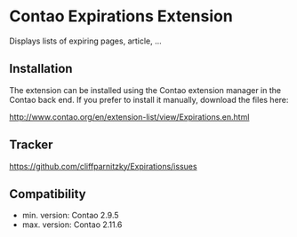 Contao Expirations Extension
============================

Displays lists of expiring pages, article, ...


Installation
------------

The extension can be installed using the Contao extension manager in the Contao
back end. If you prefer to install it manually, download the files here:

http://www.contao.org/en/extension-list/view/Expirations.en.html


Tracker
-------

https://github.com/cliffparnitzky/Expirations/issues


Compatibility
-------------

- min. version: Contao 2.9.5
- max. version: Contao 2.11.6